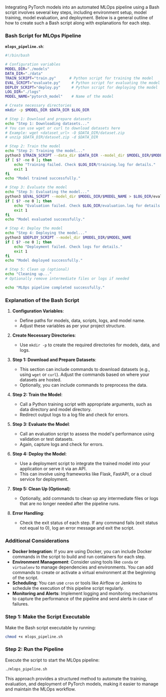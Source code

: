 Integrating PyTorch models into an automated MLOps pipeline using a Bash script involves several key steps, including environment setup, model training, model evaluation, and deployment. Below is a general outline of how to create such a Bash script along with explanations for each step.

### Bash Script for MLOps Pipeline

**`mlops_pipeline.sh`**:

```bash
#!/bin/bash

# Configuration variables
MODEL_DIR="./models"
DATA_DIR="./data"
TRAIN_SCRIPT="train.py"      # Python script for training the model
EVAL_SCRIPT="evaluate.py"     # Python script for evaluating the model
DEPLOY_SCRIPT="deploy.py"     # Python script for deploying the model
LOG_DIR="./logs"
MODEL_NAME="pytorch_model"    # Name of the model

# Create necessary directories
mkdir -p $MODEL_DIR $DATA_DIR $LOG_DIR

# Step 1: Download and prepare datasets
echo "Step 1: Downloading datasets..."
# You can use wget or curl to download datasets here
# Example: wget <dataset_url> -O $DATA_DIR/dataset.zip
# unzip $DATA_DIR/dataset.zip -d $DATA_DIR

# Step 2: Train the model
echo "Step 2: Training the model..."
python3 $TRAIN_SCRIPT --data_dir $DATA_DIR --model_dir $MODEL_DIR/$MODEL_NAME > $LOG_DIR/training.log 2>&1
if [ $? -ne 0 ]; then
    echo "Training failed. Check $LOG_DIR/training.log for details."
    exit 1
fi
echo "Model trained successfully."

# Step 3: Evaluate the model
echo "Step 3: Evaluating the model..."
python3 $EVAL_SCRIPT --model_dir $MODEL_DIR/$MODEL_NAME > $LOG_DIR/evaluation.log 2>&1
if [ $? -ne 0 ]; then
    echo "Evaluation failed. Check $LOG_DIR/evaluation.log for details."
    exit 1
fi
echo "Model evaluated successfully."

# Step 4: Deploy the model
echo "Step 4: Deploying the model..."
python3 $DEPLOY_SCRIPT --model_dir $MODEL_DIR/$MODEL_NAME
if [ $? -ne 0 ]; then
    echo "Deployment failed. Check logs for details."
    exit 1
fi
echo "Model deployed successfully."

# Step 5: Clean up (optional)
echo "Cleaning up..."
# Optionally remove intermediate files or logs if needed

echo "MLOps pipeline completed successfully."
```

### Explanation of the Bash Script

1. **Configuration Variables**:
   - Define paths for models, data, scripts, logs, and model name.
   - Adjust these variables as per your project structure.

2. **Create Necessary Directories**:
   - Use `mkdir -p` to create the required directories for models, data, and logs.

3. **Step 1: Download and Prepare Datasets**:
   - This section can include commands to download datasets (e.g., using `wget` or `curl`). Adjust the commands based on where your datasets are hosted.
   - Optionally, you can include commands to preprocess the data.

4. **Step 2: Train the Model**:
   - Call a Python training script with appropriate arguments, such as data directory and model directory.
   - Redirect output logs to a log file and check for errors.

5. **Step 3: Evaluate the Model**:
   - Call an evaluation script to assess the model's performance using validation or test datasets.
   - Again, capture logs and check for errors.

6. **Step 4: Deploy the Model**:
   - Use a deployment script to integrate the trained model into your application or serve it via an API.
   - This can involve using frameworks like Flask, FastAPI, or a cloud service for deployment.

7. **Step 5: Clean Up (Optional)**:
   - Optionally, add commands to clean up any intermediate files or logs that are no longer needed after the pipeline runs.

8. **Error Handling**:
   - Check the exit status of each step. If any command fails (exit status not equal to 0), log an error message and exit the script.

### Additional Considerations

- **Docker Integration**: If you are using Docker, you can include Docker commands in the script to build and run containers for each step.
- **Environment Management**: Consider using tools like `conda` or `virtualenv` to manage dependencies and environments. You can add commands to create or activate a virtual environment at the beginning of the script.
- **Scheduling**: You can use `cron` or tools like Airflow or Jenkins to schedule the execution of this pipeline script regularly.
- **Monitoring and Alerts**: Implement logging and monitoring mechanisms to capture the performance of the pipeline and send alerts in case of failures.

### Step 1: Make the Script Executable

Make the Bash script executable by running:

```bash
chmod +x mlops_pipeline.sh
```

### Step 2: Run the Pipeline

Execute the script to start the MLOps pipeline:

```bash
./mlops_pipeline.sh
```

This approach provides a structured method to automate the training, evaluation, and deployment of PyTorch models, making it easier to manage and maintain the MLOps workflow.